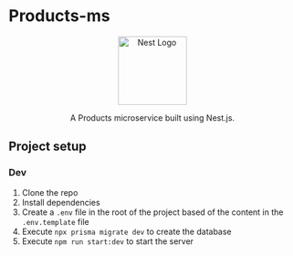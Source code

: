 # Products-ms

<p align="center">
  <a href="http://nestjs.com/" target="blank"><img src="https://nestjs.com/img/logo-small.svg" width="120" alt="Nest Logo" /></a>
</p>

  <p align="center">A Products microservice built using Nest.js.</p>
    <p align="center">

## Project setup

### Dev

1. Clone the repo
2. Install dependencies
3. Create a `.env` file in the root of the project based of the content in the `.env.template` file
4. Execute `npx prisma migrate dev` to create the database
5. Execute `npm run start:dev` to start the server
